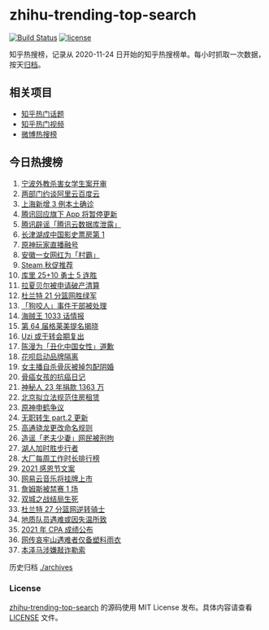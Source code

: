# zhihu-trending-top-search

[![Build Status](https://github.com/justjavac/zhihu-trending-top-search/workflows/ci/badge.svg?branch=main)](https://github.com/justjavac/zhihu-trending-top-search/actions)
[![license](https://img.shields.io/github/license/justjavac/zhihu-trending-top-search)](https://github.com/justjavac/zhihu-trending-top-search/blob/main/LICENSE)

知乎热搜榜，记录从 2020-11-24 日开始的知乎热搜榜单。每小时抓取一次数据，按天[归档](./archives)。

## 相关项目

- [知乎热门话题](https://github.com/justjavac/zhihu-trending-hot-questions)
- [知乎热门视频](https://github.com/justjavac/zhihu-trending-hot-video)
- [微博热搜榜](https://github.com/justjavac/weibo-trending-hot-search)

## 今日热搜榜

<!-- BEGIN -->
<!-- 最后更新时间 Thu Nov 25 2021 20:21:39 GMT+0800 (China Standard Time) -->

1. [宁波外教杀害女学生案开审](https://www.zhihu.com/search?q=宁波外教)
1. [两部门约谈阿里云百度云](https://www.zhihu.com/search?q=工信部约谈)
1. [上海新增 3 例本土确诊](https://www.zhihu.com/search?q=上海疫情)
1. [腾讯回应旗下 App 将暂停更新](https://www.zhihu.com/search?q=腾讯)
1. [腾讯辟谣「腾讯云数据库泄露」](https://www.zhihu.com/search?q=腾讯)
1. [长津湖成中国影史票房第 1](https://www.zhihu.com/search?q=长津湖)
1. [原神玩家直播融号](https://www.zhihu.com/search?q=原神)
1. [安徽一女网红为「村霸」](https://www.zhihu.com/search?q=村霸女网红)
1. [Steam 秋促推荐](https://www.zhihu.com/search?q=steam)
1. [库里 25+10 勇士 5 连胜](https://www.zhihu.com/search?q=勇士)
1. [拉夏贝尔被申请破产清算](https://www.zhihu.com/search?q=拉夏贝尔)
1. [杜兰特 21 分篮网胜绿军](https://www.zhihu.com/search?q=篮网)
1. [「狗咬人」事件干部被处理](https://www.zhihu.com/search?q=狗咬人)
1. [海贼王 1033 话情报](https://www.zhihu.com/search?q=海贼王)
1. [第 64 届格莱美提名揭晓](https://www.zhihu.com/search?q=格莱美)
1. [Uzi 或于转会期复出](https://www.zhihu.com/search?q=uzi)
1. [陈漫为「丑化中国女性」道歉](https://www.zhihu.com/search?q=陈漫道歉)
1. [花呗启动品牌隔离](https://www.zhihu.com/search?q=花呗)
1. [女主播自杀骨灰被掉包配阴婚](https://www.zhihu.com/search?q=女主播自杀)
1. [骨癌女孩的抗癌日记](https://www.zhihu.com/search?q=骨癌女孩)
1. [神秘人 23 年捐款 1363 万](https://www.zhihu.com/search?q=神秘人捐款)
1. [北京拟立法规范住房租赁](https://www.zhihu.com/search?q=北京租房)
1. [原神申鹤争议](https://www.zhihu.com/search?q=原神)
1. [无职转生 part.2 更新](https://www.zhihu.com/search?q=无职转生)
1. [高通骁龙更改命名规则](https://www.zhihu.com/search?q=高通骁龙)
1. [造谣「老夫少妻」网民被刑拘](https://www.zhihu.com/search?q=老夫少妻)
1. [湖人加时胜步行者](https://www.zhihu.com/search?q=湖人)
1. [大厂每周工作时长排行榜](https://www.zhihu.com/search?q=大厂工作时长)
1. [2021 感恩节文案](https://www.zhihu.com/search?q=感恩节)
1. [网易云音乐将挂牌上市](https://www.zhihu.com/search?q=网易云音乐)
1. [詹姆斯被禁赛 1 场](https://www.zhihu.com/search?q=詹姆斯)
1. [双城之战结局生死](https://www.zhihu.com/search?q=双城之战)
1. [杜兰特 27 分篮网逆转骑士](https://www.zhihu.com/search?q=篮网)
1. [地质队员遇难或因失温所致](https://www.zhihu.com/search?q=地质队员)
1. [2021 年 CPA 成绩公布](https://www.zhihu.com/search?q=CPA成绩)
1. [网传哀牢山遇难者仅备塑料雨衣](https://www.zhihu.com/search?q=云南哀牢山)
1. [本泽马涉嫌敲诈勒索](https://www.zhihu.com/search?q=本泽马)

<!-- END -->

历史归档 [./archives](./archives)

### License

[zhihu-trending-top-search](https://github.com/justjavac/zhihu-trending-top-search)
的源码使用 MIT License 发布。具体内容请查看 [LICENSE](./LICENSE) 文件。
